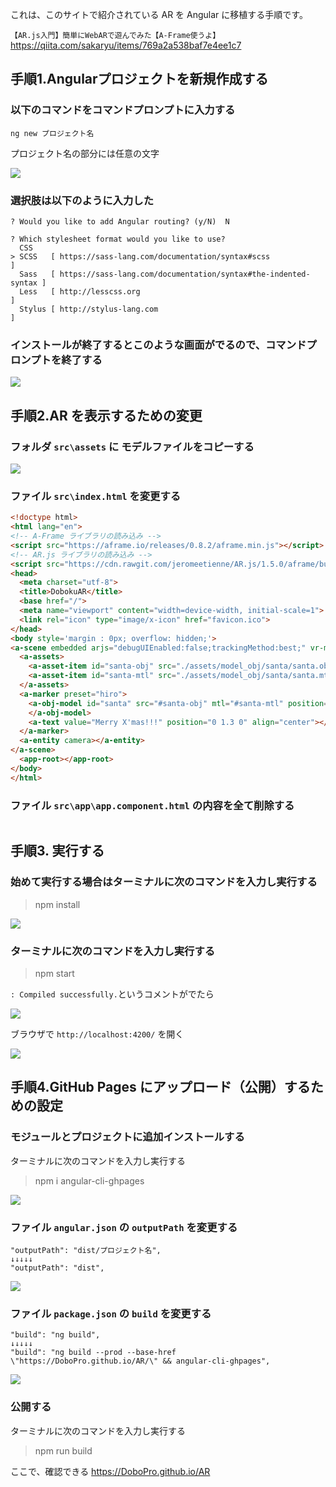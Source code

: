 これは、このサイトで紹介されている AR を Angular に移植する手順です。

`【AR.js入門】簡単にWebARで遊んでみた【A-Frame使うよ】`
https://qiita.com/sakaryu/items/769a2a538baf7e4ee1c7



## 手順1.Angularプロジェクトを新規作成する

### 以下のコマンドをコマンドプロンプトに入力する

```
ng new プロジェクト名
```
プロジェクト名の部分には任意の文字

![](/img/001.png)

### 選択肢は以下のように入力した

``` 
? Would you like to add Angular routing? (y/N)  N
```

```
? Which stylesheet format would you like to use?
  CSS
> SCSS   [ https://sass-lang.com/documentation/syntax#scss                ]
  Sass   [ https://sass-lang.com/documentation/syntax#the-indented-syntax ]
  Less   [ http://lesscss.org                                             ]
  Stylus [ http://stylus-lang.com                                         ]                                            
```

### インストールが終了するとこのような画面がでるので、コマンドプロンプトを終了する

![](/img/002.png)


## 手順2.AR を表示するための変更

### フォルダ `src\assets` に モデルファイルをコピーする

![](/img/006.png)


### ファイル `src\index.html` を変更する

```html
<!doctype html>
<html lang="en">
<!-- A-Frame ライブラリの読み込み -->
<script src="https://aframe.io/releases/0.8.2/aframe.min.js"></script>
<!-- AR.js ライブラリの読み込み -->
<script src="https://cdn.rawgit.com/jeromeetienne/AR.js/1.5.0/aframe/build/aframe-ar.js"></script>
<head>
  <meta charset="utf-8">
  <title>DobokuAR</title>
  <base href="/">
  <meta name="viewport" content="width=device-width, initial-scale=1">
  <link rel="icon" type="image/x-icon" href="favicon.ico">
</head>
<body style='margin : 0px; overflow: hidden;'>
<a-scene embedded arjs="debugUIEnabled:false;trackingMethod:best;" vr-mode-ui="enabled: false">
  <a-assets>
    <a-asset-item id="santa-obj" src="./assets/model_obj/santa/santa.obj"></a-asset-item>
    <a-asset-item id="santa-mtl" src="./assets/model_obj/santa/santa.mtl"></a-asset-item>
  </a-assets>
  <a-marker preset="hiro">
    <a-obj-model id="santa" src="#santa-obj" mtl="#santa-mtl" position="0 0 0" scale="0.5 0.5 0.5" rotation="0 0 0">
    </a-obj-model>
    <a-text value="Merry X'mas!!!" position="0 1.3 0" align="center"></a-text>
  </a-marker>
  <a-entity camera></a-entity>
</a-scene>
  <app-root></app-root>
</body>
</html>
```

### ファイル `src\app\app.component.html` の内容を全て削除する

```html

```


## 手順3. 実行する

### 始めて実行する場合はターミナルに次のコマンドを入力し実行する

> npm install

![](/img/005.png)

### ターミナルに次のコマンドを入力し実行する

> npm start

`: Compiled successfully.`というコメントがでたら

![](/img/006.png)

ブラウザで `http://localhost:4200/` を開く

![](/img/008.gif)


## 手順4.GitHub Pages にアップロード（公開）するための設定

### モジュールとプロジェクトに追加インストールする

ターミナルに次のコマンドを入力し実行する

>npm i angular-cli-ghpages

![](/img/010.png)



### ファイル `angular.json` の `outputPath` を変更する

```
"outputPath": "dist/プロジェクト名",
↓↓↓↓↓
"outputPath": "dist",
```

![](/img/003.png)


### ファイル `package.json` の `build` を変更する

```
"build": "ng build",
↓↓↓↓↓
"build": "ng build --prod --base-href \"https://DoboPro.github.io/AR/\" && angular-cli-ghpages",

```

![](/img/004.png)

### 公開する

ターミナルに次のコマンドを入力し実行する

> npm run build

ここで、確認できる
https://DoboPro.github.io/AR